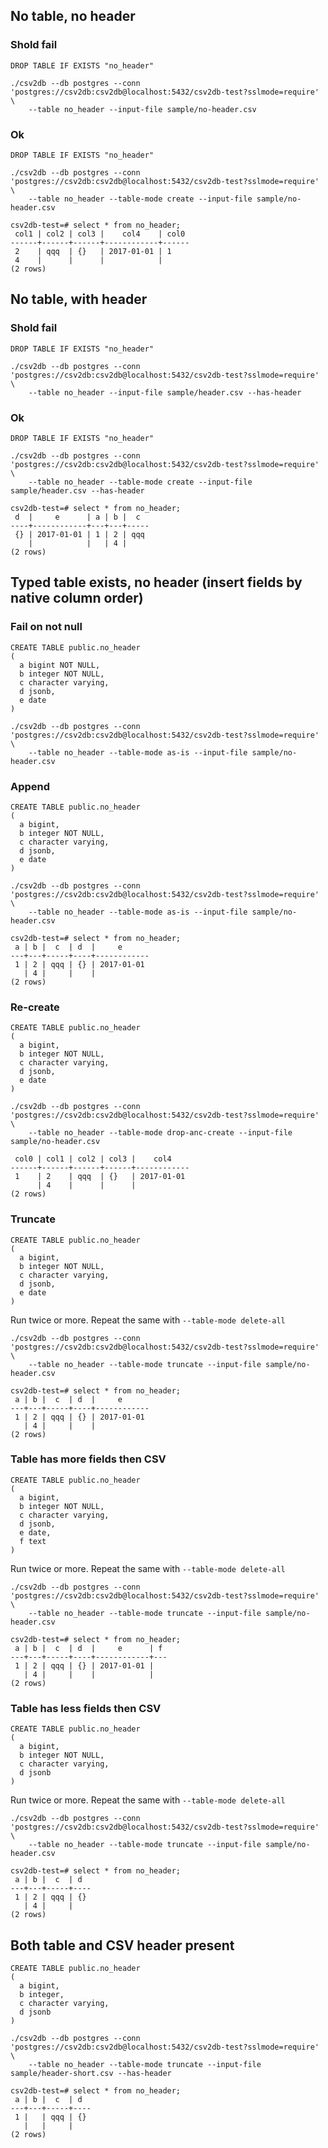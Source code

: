 ## No table, no header

### Shold fail
```
DROP TABLE IF EXISTS "no_header"
```
```
./csv2db --db postgres --conn 'postgres://csv2db:csv2db@localhost:5432/csv2db-test?sslmode=require' \
    --table no_header --input-file sample/no-header.csv
```

### Ok
```
DROP TABLE IF EXISTS "no_header"
```
```
./csv2db --db postgres --conn 'postgres://csv2db:csv2db@localhost:5432/csv2db-test?sslmode=require' \
    --table no_header --table-mode create --input-file sample/no-header.csv
```
```
csv2db-test=# select * from no_header;
 col1 | col2 | col3 |    col4    | col0
------+------+------+------------+------
 2    | qqq  | {}   | 2017-01-01 | 1
 4    |      |      |            |
(2 rows)

```

## No table, with header

### Shold fail
```
DROP TABLE IF EXISTS "no_header"
```
```
./csv2db --db postgres --conn 'postgres://csv2db:csv2db@localhost:5432/csv2db-test?sslmode=require' \
    --table no_header --input-file sample/header.csv --has-header
```

### Ok
```
DROP TABLE IF EXISTS "no_header"
```
```
./csv2db --db postgres --conn 'postgres://csv2db:csv2db@localhost:5432/csv2db-test?sslmode=require' \
    --table no_header --table-mode create --input-file sample/header.csv --has-header
```
```
csv2db-test=# select * from no_header;
 d  |     e      | a | b |  c
----+------------+---+---+-----
 {} | 2017-01-01 | 1 | 2 | qqq
    |            |   | 4 |
(2 rows)
```

## Typed table exists, no header (insert fields by native column order)

### Fail on not null
```
CREATE TABLE public.no_header
(
  a bigint NOT NULL,
  b integer NOT NULL,
  c character varying,
  d jsonb,
  e date
)
```
```
./csv2db --db postgres --conn 'postgres://csv2db:csv2db@localhost:5432/csv2db-test?sslmode=require' \
    --table no_header --table-mode as-is --input-file sample/no-header.csv
```

### Append
```
CREATE TABLE public.no_header
(
  a bigint,
  b integer NOT NULL,
  c character varying,
  d jsonb,
  e date
)
```
```
./csv2db --db postgres --conn 'postgres://csv2db:csv2db@localhost:5432/csv2db-test?sslmode=require' \
    --table no_header --table-mode as-is --input-file sample/no-header.csv
```
```
csv2db-test=# select * from no_header;
 a | b |  c  | d  |     e
---+---+-----+----+------------
 1 | 2 | qqq | {} | 2017-01-01
   | 4 |     |    |
(2 rows)
```

### Re-create
```
CREATE TABLE public.no_header
(
  a bigint,
  b integer NOT NULL,
  c character varying,
  d jsonb,
  e date
)
```
```
./csv2db --db postgres --conn 'postgres://csv2db:csv2db@localhost:5432/csv2db-test?sslmode=require' \
    --table no_header --table-mode drop-anc-create --input-file sample/no-header.csv
```
```
 col0 | col1 | col2 | col3 |    col4
------+------+------+------+------------
 1    | 2    | qqq  | {}   | 2017-01-01
      | 4    |      |      |
(2 rows)

```

### Truncate
```
CREATE TABLE public.no_header
(
  a bigint,
  b integer NOT NULL,
  c character varying,
  d jsonb,
  e date
)
```
Run twice or more. Repeat the same with ``--table-mode delete-all``
```
./csv2db --db postgres --conn 'postgres://csv2db:csv2db@localhost:5432/csv2db-test?sslmode=require' \
    --table no_header --table-mode truncate --input-file sample/no-header.csv
```
```
csv2db-test=# select * from no_header;
 a | b |  c  | d  |     e
---+---+-----+----+------------
 1 | 2 | qqq | {} | 2017-01-01
   | 4 |     |    |
(2 rows)
```

### Table has more fields then CSV
```
CREATE TABLE public.no_header
(
  a bigint,
  b integer NOT NULL,
  c character varying,
  d jsonb,
  e date,
  f text
)
```
Run twice or more. Repeat the same with ``--table-mode delete-all``
```
./csv2db --db postgres --conn 'postgres://csv2db:csv2db@localhost:5432/csv2db-test?sslmode=require' \
    --table no_header --table-mode truncate --input-file sample/no-header.csv
```
```
csv2db-test=# select * from no_header;
 a | b |  c  | d  |     e      | f
---+---+-----+----+------------+---
 1 | 2 | qqq | {} | 2017-01-01 |
   | 4 |     |    |            |
(2 rows)
```

### Table has less fields then CSV
```
CREATE TABLE public.no_header
(
  a bigint,
  b integer NOT NULL,
  c character varying,
  d jsonb
)
```
Run twice or more. Repeat the same with ``--table-mode delete-all``
```
./csv2db --db postgres --conn 'postgres://csv2db:csv2db@localhost:5432/csv2db-test?sslmode=require' \
    --table no_header --table-mode truncate --input-file sample/no-header.csv
```
```
csv2db-test=# select * from no_header;
 a | b |  c  | d
---+---+-----+----
 1 | 2 | qqq | {}
   | 4 |     |
(2 rows)
```

## Both table and CSV header present
```
CREATE TABLE public.no_header
(
  a bigint,
  b integer,
  c character varying,
  d jsonb
)
```
```
./csv2db --db postgres --conn 'postgres://csv2db:csv2db@localhost:5432/csv2db-test?sslmode=require' \
    --table no_header --table-mode truncate --input-file sample/header-short.csv --has-header
```
```
csv2db-test=# select * from no_header;
 a | b |  c  | d
---+---+-----+----
 1 |   | qqq | {}
   |   |     |
(2 rows)
```
